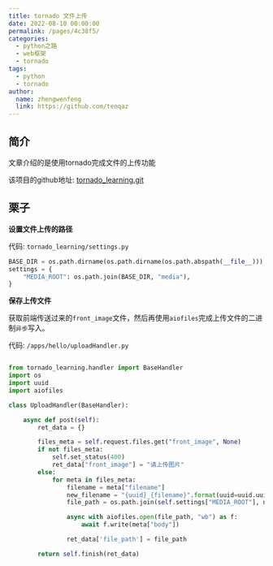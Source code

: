 ```yaml
---
title: tornado 文件上传
date: 2022-08-10 00:00:00
permalink: /pages/4c38f5/
categories:
  - python之路
  - web框架
  - tornado
tags:
  - python
  - tornado
author: 
  name: zhengwenfeng
  link: https://github.com/tenqaz
---
```

## 简介

文章介绍的是使用tornado完成文件的上传功能

该项目的github地址: [tornado_learning.git](https://github.com/tenqaz/tornado_learning)



## 栗子

**设置文件上传的路径**

代码: `tornado_learning/settings.py`

```python
BASE_DIR = os.path.dirname(os.path.dirname(os.path.abspath(__file__)))
settings = {
    "MEDIA_ROOT": os.path.join(BASE_DIR, "media"),
}
```

**保存上传文件**

获取前端传送过来的`front_image`文件，然后再使用`aiofiles`完成上传文件的二进制`异步`写入。

代码: `/apps/hello/uploadHandler.py`

```python

from tornado_learning.handler import BaseHandler
import os
import uuid
import aiofiles

class UploadHandler(BaseHandler):

    async def post(self):
        ret_data = {}

        files_meta = self.request.files.get("front_image", None)
        if not files_meta:
            self.set_status(400)
            ret_data["front_image"] = "请上传图片"
        else:
            for meta in files_meta:
                filename = meta["filename"]
                new_filename = "{uuid}_{filename}".format(uuid=uuid.uuid1(), filename=filename)
                file_path = os.path.join(self.settings["MEDIA_ROOT"], new_filename)

                async with aiofiles.open(file_path, "wb") as f:
                    await f.write(meta["body"])

                ret_data['file_path'] = file_path

        return self.finish(ret_data)
```
